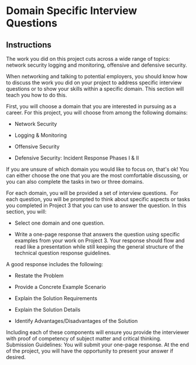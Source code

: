 # Domain Specific Interview Questions

## Instructions

The work you did on this project cuts across a wide range of topics: network security logging and monitoring, offensive and defensive security.

When networking and talking to potential employers, you should know how to discuss the work you did on your project to address specific interview questions or to show your skills within a specific domain. This section will teach you how to do this.

First, you will choose a domain that you are interested in pursuing as a career. For this project, you will choose from among the following domains:


- Network Security


- Logging & Monitoring


- Offensive Security


- Defensive Security: Incident Response Phases I & II


If you are unsure of which domain you would like to focus on, that's ok! You can either choose the one that you are the most comfortable discussing, or you can also complete the tasks in two or three domains.

For each domain, you will be provided a set of interview questions.  For each question, you will be prompted to think about specific aspects or tasks you completed in Project 3 that you can use to answer the question.
In this section, you will:


- Select one domain and one question.


- Write a one-page response that answers the question using specific examples from your work on Project 3. Your response should flow and read like a presentation while still keeping the general structure of the technical question response guidelines. 


A good response includes the following: 


- Restate the Problem


- Provide a Concrete Example Scenario


- Explain the Solution Requirements


- Explain the Solution Details


- Identify Advantages/Disadvantages of the Solution​


Including each of these components will ensure you provide the interviewer with proof of competency of subject matter and critical thinking. 
Submission Guidelines​: You will submit your one-page response. At the end of the project, you will have the opportunity to present your answer if desired.